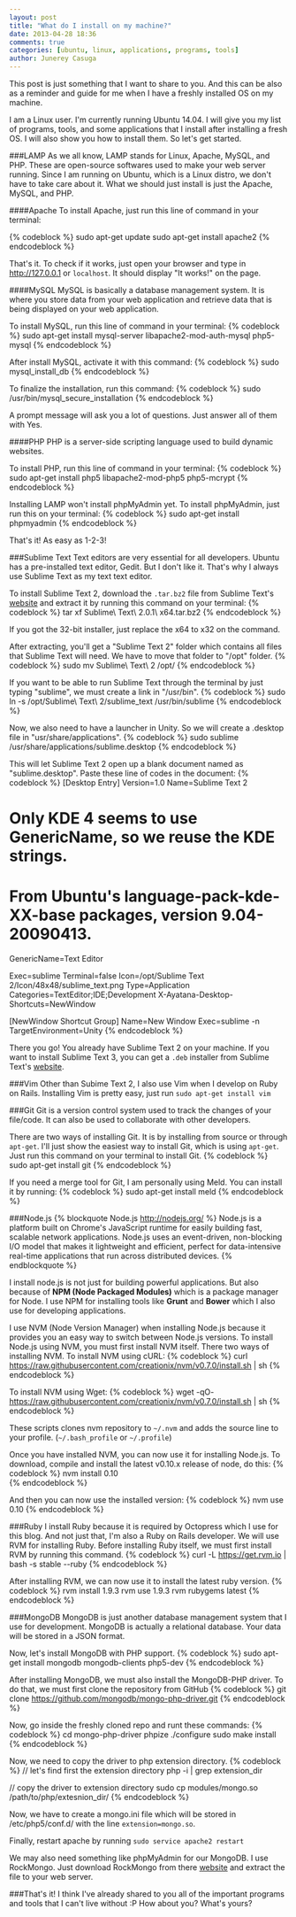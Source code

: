 ```yaml
---
layout: post
title: "What do I install on my machine?"
date: 2013-04-28 18:36
comments: true
categories: [ubuntu, linux, applications, programs, tools]
author: Junerey Casuga 
---
```

This post is just something that I want to share to you. And this can be also as a reminder and guide for me when I have a freshly installed OS on my machine.

<!--more-->

I am a Linux user. I'm currently running Ubuntu 14.04. I will give you my list of programs, tools, and some applications that I install after installing a fresh OS. I will also show you how to install them. So let's get started.

###LAMP
As we all know, LAMP stands for Linux, Apache, MySQL, and PHP. These are open-source softwares used to make your web server running. Since I am running on Ubuntu, which is a Linux distro, we don't have to take care about it. What we should just install is just the Apache, MySQL, and PHP.

####Apache
To install Apache, just run this line of command in your terminal:

{% codeblock %}
sudo apt-get update
sudo apt-get install apache2
{% endcodeblock %}

That's it. To check if it works, just open your browser and type in <http://127.0.0.1> or `localhost`. It should display "It works!" on the page.

####MySQL
MySQL is basically a database management system. It is where you store data from your web application and retrieve data that is being displayed on your web application.

To install MySQL, run this line of command in your terminal:
{% codeblock %}
sudo apt-get install mysql-server libapache2-mod-auth-mysql php5-mysql
{% endcodeblock %}

After install MySQL, activate it with this command:
{% codeblock %}
sudo mysql_install_db
{% endcodeblock %}

To finalize the installation, run this command:
{% codeblock %}
sudo /usr/bin/mysql_secure_installation
{% endcodeblock %}

A prompt message will ask you a lot of questions. Just answer all of them with Yes.

####PHP
PHP is a server-side scripting language used to build dynamic websites.

To install PHP, run this line of command in your terminal:
{% codeblock %}
sudo apt-get install php5 libapache2-mod-php5 php5-mcrypt
{% endcodeblock %}

Installing LAMP won't install phpMyAdmin yet. To install phpMyAdmin, just run this on your terminal:
{% codeblock %}
sudo apt-get install phpmyadmin
{% endcodeblock %}

That's it! As easy as 1-2-3!

###Sublime Text
Text editors are very essential for all developers. Ubuntu has a pre-installed text editor, Gedit. But I don't like it. That's why I always use Sublime Text as my text text editor.

To install Sublime Text 2, download the `.tar.bz2` file from Sublime Text's [website](http://www.sublimetext.com/2) and extract it by running this command on your terminal:
{% codeblock %}
tar xf Sublime\ Text\ 2.0.1\ x64.tar.bz2
{% endcodeblock %}

If you got the 32-bit installer, just replace the x64 to x32 on the command.

After extracting, you'll get a "Sublime Text 2" folder which contains all files that Sublime Text will need. We have to move that folder to "/opt" folder.
{% codeblock %}
sudo mv Sublime\ Text\ 2 /opt/
{% endcodeblock %}

If you want to be able to run Sublime Text through the terminal by just typing "sublime", we must create a link in "/usr/bin".
{% codeblock %}
sudo ln -s /opt/Sublime\ Text\ 2/sublime_text /usr/bin/sublime
{% endcodeblock %}

Now, we also need to have a launcher in Unity. So we will create a .desktop file in "usr/share/applications".
{% codeblock %}
sudo sublime /usr/share/applications/sublime.desktop
{% endcodeblock %}

This will let Sublime Text 2 open up a blank document named as "sublime.desktop". Paste these line of codes in the document:
{% codeblock %}
[Desktop Entry]
Version=1.0
Name=Sublime Text 2
# Only KDE 4 seems to use GenericName, so we reuse the KDE strings.
# From Ubuntu's language-pack-kde-XX-base packages, version 9.04-20090413.
GenericName=Text Editor

Exec=sublime
Terminal=false
Icon=/opt/Sublime Text 2/Icon/48x48/sublime_text.png
Type=Application
Categories=TextEditor;IDE;Development
X-Ayatana-Desktop-Shortcuts=NewWindow

[NewWindow Shortcut Group]
Name=New Window
Exec=sublime -n
TargetEnvironment=Unity
{% endcodeblock %}

There you go! You already have Sublime Text 2 on your machine. If you want to install Sublime Text 3, you can get a `.deb` installer from Sublime Text's [website](http://www.sublimetext.com/3).

###Vim
Other than Subime Text 2, I also use Vim when I develop on Ruby on Rails. Installing Vim is pretty easy, just run `sudo apt-get install vim`

###Git
Git is a version control system used to track the changes of your file/code. It can also be used to collaborate with other developers.

There are two ways of installing Git. It is by installing from source or through `apt-get`. I'll just show the easiest way to install Git, which is using `apt-get`. Just run this command on your terminal to install Git.
{% codeblock %}
sudo apt-get install git
{% endcodeblock %}

If you need a merge tool for Git, I am personally using Meld. You can install it by running:
{% codeblock %}
sudo apt-get install meld
{% endcodeblock %}

###Node.js
{% blockquote Node.js http://nodejs.org/ %}
Node.js is a platform built on Chrome's JavaScript runtime for easily building fast, scalable network applications. Node.js uses an event-driven, non-blocking I/O model that makes it lightweight and efficient, perfect for data-intensive real-time applications that run across distributed devices.
{% endblockquote %}

I install node.js is not just for building powerful applications. But also because of <b>NPM (Node Packaged Modules)</b> which is a package manager for Node. I use NPM for installing tools like <b>Grunt</b> and <b>Bower</b> which I also use for developing applications.

I use NVM (Node Version Manager) when installing Node.js because it provides you an easy way to switch between Node.js versions. To install Node.js using NVM, you must first install NVM itself. There two ways of installing NVM. To install NVM using cURL:
{% codeblock %}
curl https://raw.githubusercontent.com/creationix/nvm/v0.7.0/install.sh | sh
{% endcodeblock %}

To install NVM using Wget:
{% codeblock %}
wget -qO- https://raw.githubusercontent.com/creationix/nvm/v0.7.0/install.sh | sh
{% endcodeblock %}

These scripts clones nvm repository to `~/.nvm` and adds the source line to your profile. (`~/.bash_profile` or `~/.profile`)

Once you have installed NVM, you can now use it for installing Node.js. To download, compile and install the latest v0.10.x release of node, do this:
{% codeblock %}
nvm install 0.10  
{% endcodeblock %}

And then you can now use the installed version:
{% codeblock %}
nvm use 0.10
{% endcodeblock %}

###Ruby
I install Ruby because it is required by Octopress which I use for this blog. And not just that, I'm also a Ruby on Rails developer.  We will use RVM for installing Ruby. Before installing Ruby itself, we must first install RVM by running this command.
{% codeblock %}
curl -L https://get.rvm.io | bash -s  stable --ruby
{% endcodeblock %}

After installing RVM, we can now use it to install the latest ruby version.
{% codeblock %}
rvm install 1.9.3
rvm use 1.9.3
rvm rubygems latest
{% endcodeblock %}

###MongoDB
MongoDB is just another database management system that I use for development. MongoDB is actually a relational database. Your data will be stored in a JSON format.

Now, let's install MongoDB  with PHP support.
{% codeblock %}
sudo apt-get install mongodb mongodb-clients php5-dev
{% endcodeblock %}

After installing MongoDB, we must also install the MongoDB-PHP driver. To do that, we must first clone the repository from GitHub
{% codeblock %}
git clone https://github.com/mongodb/mongo-php-driver.git
{% endcodeblock %}

Now, go inside the freshly cloned repo and runt these commands:
{% codeblock %}
cd mongo-php-driver
phpize
./configure
sudo make install
{% endcodeblock %}

Now, we need to copy the driver to php extension directory.
{% codeblock %}
// let's find first the extension directory
php -i | grep extension_dir

// copy the driver to extension directory
sudo cp modules/mongo.so /path/to/php/extesnion_dir/
{% endcodeblock %}

Now, we have to create a mongo.ini file which will be stored in /etc/php5/conf.d/ with the line `extension=mongo.so`.

Finally, restart apache by running `sudo service apache2 restart`

We may also need something like phpMyAdmin for our MongoDB. I use RockMongo. Just download RockMongo from there [website](http://rockmongo.com/downloads) and extract the file to your web server.

###That's it!
I think I've already shared to you all of the important programs and tools that I can't live without :P How about you? What's yours?
